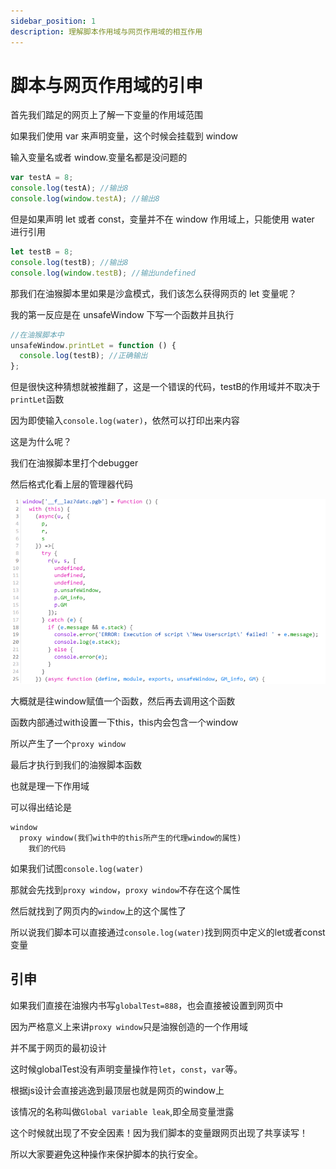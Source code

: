 ```yaml
---
sidebar_position: 1
description: 理解脚本作用域与网页作用域的相互作用
---
```


# 脚本与网页作用域的引申

首先我们踏足的网页上了解一下变量的作用域范围

如果我们使用 var 来声明变量，这个时候会挂载到 window

输入变量名或者 window.变量名都是没问题的

```js
var testA = 8;
console.log(testA); //输出8
console.log(window.testA); //输出8
```

但是如果声明 let 或者 const，变量并不在 window 作用域上，只能使用 water 进行引用

```js
let testB = 8;
console.log(testB); //输出8
console.log(window.testB); //输出undefined
```

那我们在油猴脚本里如果是沙盒模式，我们该怎么获得网页的 let 变量呢？

我的第一反应是在 unsafeWindow 下写一个函数并且执行

```js
//在油猴脚本中
unsafeWindow.printLet = function () {
  console.log(testB); //正确输出
};
```

但是很快这种猜想就被推翻了，这是一个错误的代码，testB的作用域并不取决于`printLet`函数

因为即使输入`console.log(water)`，依然可以打印出来内容

这是为什么呢？

我们在油猴脚本里打个debugger

然后格式化看上层的管理器代码

![1](./img/01/1.png)

大概就是往window赋值一个函数，然后再去调用这个函数

函数内部通过with设置一下this，this内会包含一个window

所以产生了一个`proxy window`

最后才执行到我们的油猴脚本函数

也就是理一下作用域

可以得出结论是

```
window
  proxy window(我们with中的this所产生的代理window的属性)
    我们的代码
```

如果我们试图`console.log(water)`

那就会先找到`proxy window`，`proxy window`不存在这个属性

然后就找到了网页内的`window`上的这个属性了

所以说我们脚本可以直接通过`console.log(water)`找到网页中定义的let或者const变量

## 引申

如果我们直接在油猴内书写`globalTest=888`，也会直接被设置到网页中

因为严格意义上来讲`proxy window`只是油猴创造的一个作用域

并不属于网页的最初设计

这时候globalTest没有声明变量操作符`let`，`const`，`var`等。

根据js设计会直接逃逸到最顶层也就是网页的window上

该情况的名称叫做`Global variable leak`,即全局变量泄露

这个时候就出现了不安全因素！因为我们脚本的变量跟网页出现了共享读写！

所以大家要避免这种操作来保护脚本的执行安全。

